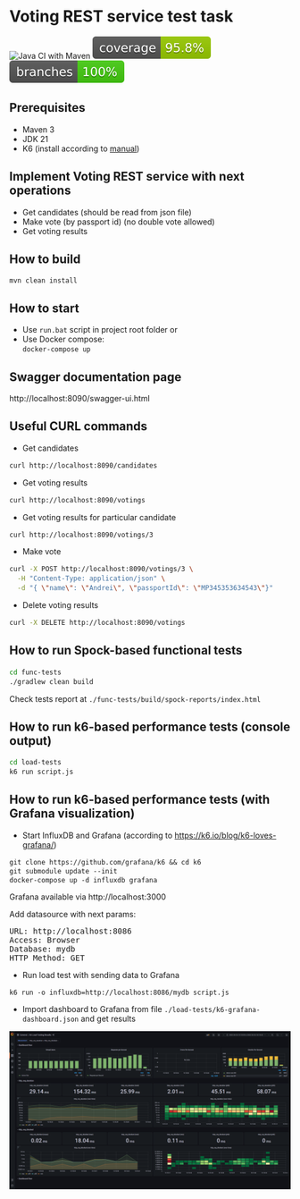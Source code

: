 
# Voting REST service test task
![Java CI with Maven](https://github.com/andrei-punko/voting-service/workflows/Java%20CI%20with%20Maven/badge.svg)
[![Coverage](.github/badges/jacoco.svg)](https://github.com/andrei-punko/voting-service/actions/workflows/maven.yml)
[![Branches](.github/badges/branches.svg)](https://github.com/andrei-punko/voting-service/actions/workflows/maven.yml)

## Prerequisites
- Maven 3
- JDK 21
- K6 (install according to [manual](https://k6.io/docs/getting-started/installation))

## Implement Voting REST service with next operations
- Get candidates (should be read from json file)
- Make vote (by passport id) (no double vote allowed)
- Get voting results


## How to build
    mvn clean install

## How to start
- Use `run.bat` script in project root folder or
- Use Docker compose:  
  `docker-compose up`

## Swagger documentation page
http://localhost:8090/swagger-ui.html

## Useful CURL commands
- Get candidates
```bash
curl http://localhost:8090/candidates
```

- Get voting results
```bash
curl http://localhost:8090/votings
```

- Get voting results for particular candidate
```bash
curl http://localhost:8090/votings/3
```

- Make vote
```bash
curl -X POST http://localhost:8090/votings/3 \
  -H "Content-Type: application/json" \
  -d "{ \"name\": \"Andrei\", \"passportId\": \"MP345353634543\"}"
```

- Delete voting results
```bash
curl -X DELETE http://localhost:8090/votings
```

## How to run Spock-based functional tests
```bash
cd func-tests
./gradlew clean build
```

Check tests report at `./func-tests/build/spock-reports/index.html`

## How to run k6-based performance tests (console output)

```bash
cd load-tests
k6 run script.js
```

## How to run k6-based performance tests (with Grafana visualization)

* Start InfluxDB and Grafana (according to https://k6.io/blog/k6-loves-grafana/)
```
git clone https://github.com/grafana/k6 && cd k6
git submodule update --init
docker-compose up -d influxdb grafana
```
Grafana available via http://localhost:3000

Add datasource with next params:
<pre>
URL: http://localhost:8086
Access: Browser
Database: mydb
HTTP Method: GET
</pre>

* Run load test with sending data to Grafana
```
k6 run -o influxdb=http://localhost:8086/mydb script.js
```

* Import dashboard to Grafana from file `./load-tests/k6-grafana-dashboard.json` and get results  

![K6 Grafana dashboard](./load-tests/k6-grafana-dashboard.png)
